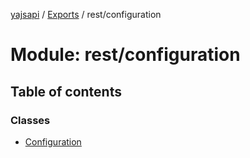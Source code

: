 [yajsapi](../README.md) / [Exports](../modules.md) / rest/configuration

# Module: rest/configuration

## Table of contents

### Classes

- [Configuration](../classes/rest_configuration.configuration.md)
